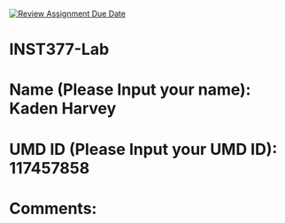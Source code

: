 [![Review Assignment Due Date](https://classroom.github.com/assets/deadline-readme-button-24ddc0f5d75046c5622901739e7c5dd533143b0c8e959d652212380cedb1ea36.svg)](https://classroom.github.com/a/371O3YjM)
# INST377-Lab

# Name (Please Input your name): Kaden Harvey
# UMD ID (Please Input your UMD ID): 117457858

# Comments: <Insert any comments here>
